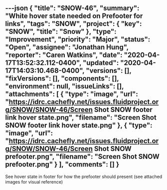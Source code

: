 ---json
{
  "title": "SNOW-46",
  "summary": "White hover state needed on Prefooter for links",
  "tags": "SNOW",
  "project": {
    "key": "SNOW",
    "title": "Snow"
  },
  "type": "Improvement",
  "priority": "Major",
  "status": "Open",
  "assignee": "Jonathan Hung",
  "reporter": "Caren Watkins",
  "date": "2020-04-17T13:52:32.112-0400",
  "updated": "2020-04-17T14:03:10.468-0400",
  "versions": [],
  "fixVersions": [],
  "components": [],
  "environment": null,
  "issueLinks": [],
  "attachments": [
    {
      "type": "image",
      "url": "https://idrc.cachefly.net/issues.fluidproject.org/SNOW/SNOW-46/Screen Shot SNOW footer link hover state.png",
      "filename": "Screen Shot SNOW footer link hover state.png"
    },
    {
      "type": "image",
      "url": "https://idrc.cachefly.net/issues.fluidproject.org/SNOW/SNOW-46/Screen Shot SNOW prefooter.png",
      "filename": "Screen Shot SNOW prefooter.png"
    }
  ],
  "comments": []
}
---
See hover state in footer for how the prefooter should present (see attached images for visual reference)

        